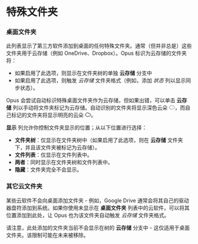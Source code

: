 # 特殊文件夹

### 桌面文件夹

此列表显示了第三方软件添加到桌面的任何特殊文件夹。通常（但并非总是）这些文件夹用于云存储（例如 OneDrive、Dropbox）。Opus 标识为云存储的文件夹将：

- 如果启用了此选项，则显示在文件夹树的单独 **云存储** 分支中
- 如果启用了此选项，则触发 *云存储* 文件夹格式（例如，添加 *状态* 列以显示同步状态）。

Opus 会尝试自动标识特殊桌面文件夹作为云存储，但如果出错，可以单击 **云存储** 列以手动将文件夹标记为云存储。自动识别的文件夹将显示深色云朵 ![](/Manual/images/media/13/cloud_grey.png)，而自己标记的文件夹将显示明亮的云朵 ![](/Manual/images/media/13/cloud_white.png)。

**显示** 列允许你控制文件夹显示的位置；从以下位置进行选择：

- **文件夹树**：仅显示在文件夹树中（如果启用了此选项，则在 **云存储** 文件夹下，并且该文件夹被标记为云存储）。
- **文件列表**：仅显示在文件列表中。
- **两者**：同时显示在文件夹树和文件列表中。
- **隐藏**：文件夹完全不会显示。

### 其它云文件夹

某些云软件不会向桌面添加文件夹 - 例如，Google Drive 通常会将其自己的驱动器盘符添加到系统。如果你使用未显示在 **桌面文件夹** 列表中的云软件，可以将其位置添加到此处，让 Opus 也为该文件夹自动触发 *云存储* 文件夹格式。

请注意，此处添加的文件夹当前不会显示在树的 **云存储** 分支中 - 这仅适用于桌面文件夹。该限制可能在未来被移除。